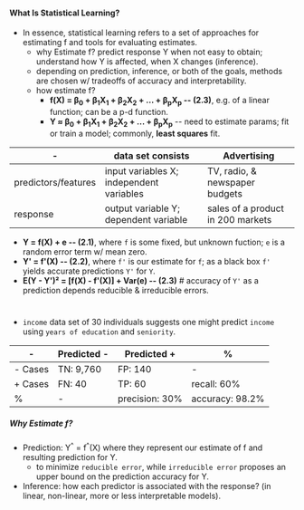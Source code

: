 #### What Is Statistical Learning?

* In essence, statistical learning refers to a set of approaches for estimating f and tools for evaluating estimates.
  * why Estimate f? predict response Y when not easy to obtain; understand how Y is affected, when X changes (inference).
  * depending on prediction, inference, or both of the goals, methods are chosen w/ tradeoffs of accuracy and interpretability.
  * how estimate f?
    * **f(X) = β<sub>0</sub> + β<sub>1</sub>X<sub>1</sub> + β<sub>2</sub>X<sub>2</sub> + ... + β<sub>p</sub>X<sub>p</sub> -- (2.3)**, e.g. of a linear function; can be a p-d function.
    * **Y ≈ β<sub>0</sub> + β<sub>1</sub>X<sub>1</sub> + β<sub>2</sub>X<sub>2</sub> + ... + β<sub>p</sub>X<sub>p</sub>** -- need to estimate params; fit or train a model; commonly, **least squares** fit.


\- | data set consists | Advertising
--- | --- | ---
predictors/features | input variables X; independent variables | TV, radio, & newspaper budgets
response | output variable Y; dependent variable | sales of a product in 200 markets

* **Y = f(X) + e -- (2.1)**, where `f` is some fixed, but unknown fuction; `e` is a random error term w/ mean zero.
* **Y' = f'(X) -- (2.2)**, where `f'` is our estimate for `f`; as a black box `f'` yields accurate predictions `Y'` for `Y`.
* **E(Y - Y')² = [f(X) - f'(X)] + Var(e) -- (2.3)** # accuracy of `Y'` as a prediction depends reducible & irreducible errors.


#
* `income` data set of 30 individuals suggests one might predict `income` using `years of education` and `seniority`.

\- | Predicted - | Predicted + | %
--- | --- | --- | ---
\- Cases | TN: 9,760 | FP: 140 | -
\+ Cases | FN: 40 | TP: 60 | recall: 60%
% | - | precision: 30% | accuracy: 98.2%

##### Why Estimate f?

* Prediction: Y<sup>^</sup> = f<sup>^</sup>(X) where they represent our estimate of f and resulting prediction for Y.
  * to minimize `reducible error`, while `irreducible error` proposes an upper bound on the prediction accuracy for Y.
* Inference: how each predictor is associated with the response? (in linear, non-linear, more or less interpretable models).
